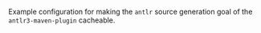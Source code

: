 Example configuration for making the `antlr` source generation goal of the `antlr3-maven-plugin` cacheable.
